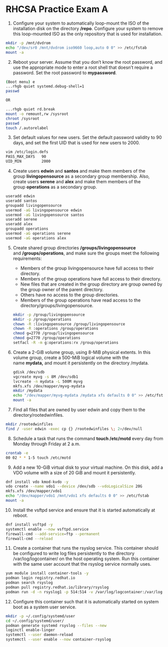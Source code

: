 #  RHCSA Practice Exam A
1.  Configure your system to automatically loop-mount the ISO of the installation disk on the directory **/repo**. Configure your system to remove this loop-mounted ISO as the only repository that is used for installation. 

```bash
mkdir -p /mnt/dvdrom
echo "/dev/sr0 /mnt/dvdrom iso9660 loop,auto 0 0" >> /etc/fstab
mount -a
```

2. Reboot your server. Assume that you don’t know the root password, and use the appropriate mode to enter a root shell that doesn’t require a password. Set the root password to **mypassword**.

```bash
(Boot menu) e
...rhgb quiet systemd.debug-shell=1
passwd

OR

...rhgb quiet rd.break
mount -o remount,rw /sysroot
chroot /sysroot
passwd
touch /.autorelabel

```

3. Set default values for new users. Set the default password validity to 90 days, and set the first UID that is used for new users to 2000.

```bash
vim /etc/login.defs
PASS_MAX_DAYS 	90
UID_MIN			2000
```

4. Create users **edwin** and **santos** and make them members of the group **livingopensource** as a secondary group membership. Also, create users **serene** and **alex** and make them members of the group **operations** as a secondary group.

```bash
useradd edwin
useradd santos
groupadd livingopensource
usermod -aG livingopensource edwin
usermod -aG livingopensource santos
useradd serene
useradd alex
groupadd operations
usermod -aG operations serene
usermod -aG operations alex
```

5.  Create shared group directories **/groups/livingopensource**  and **/groups/operations**, and make sure the groups meet the following requirements:
    -   Members of the group livingopensource have full access to their directory.
    -   Members of the group operations have full access to their directory.
    -   New files that are created in the group directory are group owned by the group owner of the parent directory.
    -   Others have no access to the group directories.
    -   Members of the group operations have read access to the directory/groups/livingopensource.
	
	```bash
	mkdir -p /group/livingopensource
	mkdir -p /group/operations
	chown -R :livingopensource /group/livingopensource
	chown -R :operations /group/operations
	chmod g=2770 /group/livingopensource
	chmod g=2770 /group/operations
	setfacl -R -m g:operations:rx /group/operations
	```
	
6. Create a 2-GiB volume group, using 8-MiB physical extents. In this volume group, create a 500-MiB logical volume with the name **mydata,** and mount it persistently on the directory /mydata.
	
	```bash
	gdisk /dev/sdb
	vgcreate myvg -s 8M /dev/sdb1
	lvcreate -n mydata -L 500M myvg
	mkfs.xfs /dev/mapper/myvg-mydata
	mkdir /mydata
	echo "/dev/mapper/myvg-mydata /mydata xfs defaults 0 0" >> /etc/fstab
	mount -a
	```

7. Find all files that are owned by user edwin and copy them to the directory/rootedwinfiles.
```bash
mkdir /rootedwinfiles
find / -user edwin -exec cp {} /rootedwinfiles \; 2>/dev/null
```

8. Schedule a task that runs the command **touch /etc/motd** every day from Monday through Friday at 2 a.m.

```bash
crontab -e
00 02 * * 1-5 touch /etc/motd
```

9. Add a new 10-GiB virtual disk to your virtual machine. On this disk, add a VDO volume with a size of 20 GiB and mount it persistently.
```bash
dnf install vdo kmod-kvdo -y
vdo create --name vdo1 --device /dev/sdb --vdoLogicalSize 20G
mkfs.xfs /dev/mapper/vdo1
echo "/dev/mapper/vdo1 /mnt/vdo1 xfs defaults 0 0" >> /etc/fstab
mount -a
```
10. Install the vsftpd service and ensure that it is started automatically at reboot.
```bash
dnf install vsftpd -y
systemctl enable --now vsftpd.service
firewall-cmd --add-service=ftp --permanent
firewall-cmd --reload
```

11. Create a container that runs the rsyslog service. This container should be configured to write log files persistently to the directory /var/log/logcontainer/ on the host operating system. Run this container with the same user account that the rsyslog service normally uses.

```bash
yum module install container-tools -y
podman login registry.redhat.io
podman search rsyslog
podman pull registry.redhat.io/library/rsyslog
podman run -d -n rsyslog1 -p 514:514 -v /var/log/logcontainer:/var/log:Z rsyslog
```
12. Configure this container such that it is automatically started on system boot as a system user service.

```bash
mkdir -p ~/.config/systemd/user
cd ~/.config/systemd/user/
podman generate systemd rsyslog --files --new
loginctl enable-linger
systemctl --user daemon-reload
systemctl --user enable --now container-rsyslog
```

